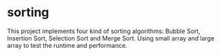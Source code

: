 # sorting
This project implements four kind of sorting algorithms: Bubble Sort, Insertion Sort, Selection Sort and Merge Sort. Using small array and large array to test the runtime and performance.
